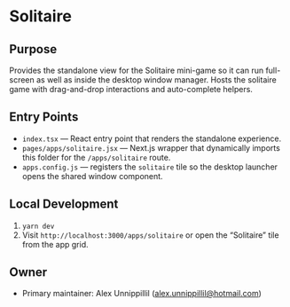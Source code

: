 # Solitaire

## Purpose
Provides the standalone view for the Solitaire mini-game so it can run full-screen as well as inside the desktop window manager. Hosts the solitaire game with drag-and-drop interactions and auto-complete helpers.

## Entry Points
- `index.tsx` — React entry point that renders the standalone experience.
- `pages/apps/solitaire.jsx` — Next.js wrapper that dynamically imports this folder for the `/apps/solitaire` route.
- `apps.config.js` — registers the `solitaire` tile so the desktop launcher opens the shared window component.

## Local Development
1. `yarn dev`
2. Visit `http://localhost:3000/apps/solitaire` or open the “Solitaire” tile from the app grid.

## Owner
- Primary maintainer: Alex Unnippillil (alex.unnippillil@hotmail.com)
